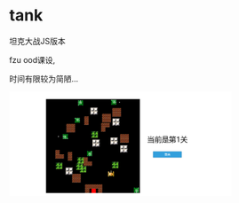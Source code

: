 # tank

坦克大战JS版本  

fzu ood课设,

时间有限较为简陋...

<img src="https://github.com/lacxxy/lacxxy/blob/master/img/tank.jpg" width=400>
